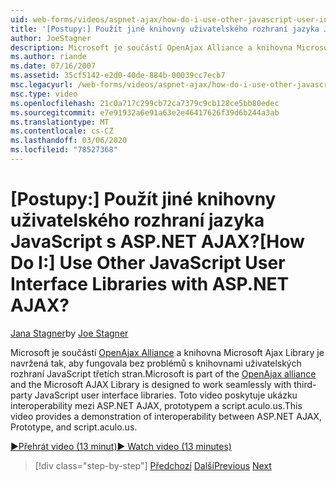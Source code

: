 ```yaml
---
uid: web-forms/videos/aspnet-ajax/how-do-i-use-other-javascript-user-interface-libraries-with-aspnet-ajax
title: '[Postupy:] Použít jiné knihovny uživatelského rozhraní jazyka JavaScript s ASP.NET AJAX? | Dokumenty Microsoft'
author: JoeStagner
description: Microsoft je součástí OpenAjax Alliance a knihovna Microsoft AJAX Library je navržená tak, aby fungovala bez problémů s knihovnami uživatelských rozhraní JavaScript třetích stran...
ms.author: riande
ms.date: 07/16/2007
ms.assetid: 35cf5142-e2d0-40de-884b-00039cc7ecb7
msc.legacyurl: /web-forms/videos/aspnet-ajax/how-do-i-use-other-javascript-user-interface-libraries-with-aspnet-ajax
msc.type: video
ms.openlocfilehash: 21c0a717c299cb72ca7379c9cb128ce5bb80edec
ms.sourcegitcommit: e7e91932a6e91a63e2e46417626f39d6b244a3ab
ms.translationtype: MT
ms.contentlocale: cs-CZ
ms.lasthandoff: 03/06/2020
ms.locfileid: "78527368"
---
```

# <a name="how-do-i-use-other-javascript-user-interface-libraries-with-aspnet-ajax"></a><span data-ttu-id="e496f-104">[Postupy:] Použít jiné knihovny uživatelského rozhraní jazyka JavaScript s ASP.NET AJAX?</span><span class="sxs-lookup"><span data-stu-id="e496f-104">[How Do I:] Use Other JavaScript User Interface Libraries with ASP.NET AJAX?</span></span>

<span data-ttu-id="e496f-105">[Jana Stagner](https://github.com/JoeStagner)</span><span class="sxs-lookup"><span data-stu-id="e496f-105">by [Joe Stagner](https://github.com/JoeStagner)</span></span>

<span data-ttu-id="e496f-106">Microsoft je součástí [OpenAjax Alliance](http://www.openajax.org/) a knihovna Microsoft Ajax Library je navržená tak, aby fungovala bez problémů s knihovnami uživatelských rozhraní JavaScript třetích stran.</span><span class="sxs-lookup"><span data-stu-id="e496f-106">Microsoft is part of the [OpenAjax alliance](http://www.openajax.org/) and the Microsoft AJAX Library is designed to work seamlessly with third-party JavaScript user interface libraries.</span></span> <span data-ttu-id="e496f-107">Toto video poskytuje ukázku interoperability mezi ASP.NET AJAX, prototypem a script.aculo.us.</span><span class="sxs-lookup"><span data-stu-id="e496f-107">This video provides a demonstration of interoperability between ASP.NET AJAX, Prototype, and script.aculo.us.</span></span>

[<span data-ttu-id="e496f-108">&#9654;Přehrát video (13 minut)</span><span class="sxs-lookup"><span data-stu-id="e496f-108">&#9654; Watch video (13 minutes)</span></span>](https://channel9.msdn.com/Blogs/ASP-NET-Site-Videos/how-do-i-use-other-javascript-user-interface-libraries-with-aspnet-ajax)

> [!div class="step-by-step"]
> <span data-ttu-id="e496f-109">[Předchozí](how-do-i-choose-between-methods-of-ajax-page-updates.md)
> [Další](how-do-i-use-the-aspnet-ajax-profile-services.md)</span><span class="sxs-lookup"><span data-stu-id="e496f-109">[Previous](how-do-i-choose-between-methods-of-ajax-page-updates.md)
[Next](how-do-i-use-the-aspnet-ajax-profile-services.md)</span></span>
